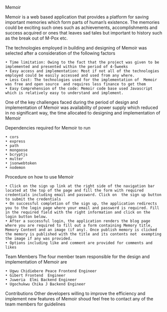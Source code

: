 Memoir

Memoir is a web based application that provides a platform for saving important memories which form parts of human’s existence. The memories could be exciting such ones such as achievements, accomplishments and success acquired or ones that leaves sad tales but important to history such as the break out of M-Pox etc.

The technologies employed in building  and designing of Memoir was selected after a consideration of the following factors

    • Time limitation: Owing to the fact that the project was given to be implemented and presented within the period of 4-5weeks
    • Easy access and implementation: Most if not all of the technologies employed could be easily accessed and used from any where.
    • Less Cost: The technologies used for the implementation of  Memoir was free and open source  and requires less finance to get them
    • Easy Comprehension of the code: Memoir code base used Javascript which is relatively easy to understand and implement.

One of the key challenges faced during the period of design and implementation of Memoir was availability of power supply which reduced in no significant way, the time allocated to designing and implementation of Memoir

Dependencies required for Memoir to run

    • cors 
    • express
    • path
    • mongoose
    • bcryptjs
    • multer
    • jsonwebtoken
    • nodemon

Procedure on how to use Memoir

    • Click on the sign up link at the right side of the navigation bar located at the top of the page and fill the form with required credentials including email and password. Click on  the sign up button to submit the credentials 
    • On successful completion of the sign up, the application redirects you to the login page where your email and password is required. Fill in the required field with the right information and click on the login button below.
    • After a successful login, the application renders the blog page where you are required to fill out a form containing Memory title, Memory Content and an image (if any). Once publish memory is clicked the memory is published with the title and its contents not  exempting the image if any was provided.
    • Options including like and comment are provided for comments and likes

Team Members
The four member team responsible for the design and implementation of Memoir are 

    • Ugwu Chidiebere Peace Frontend Engineer
    • Gibert Frontend  Engineer
    • Juweria  Elmi Backend Engineer
    • Ugochukwu Chika J Backend Engineer

Contributions
Other developers willing to improve the efficiency and implement new features of Memoir shoud feel free to contact any of the team members for guidelines

